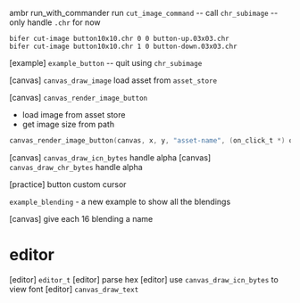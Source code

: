 ambr run_with_commander run
`cut_image_command` -- call `chr_subimage` -- only handle `.chr` for now

```
bifer cut-image button10x10.chr 0 0 button-up.03x03.chr
bifer cut-image button10x10.chr 1 0 button-down.03x03.chr
```

[example] `example_button` -- quit using `chr_subimage`

[canvas] `canvas_draw_image` load asset from `asset_store`

[canvas] `canvas_render_image_button`

- load image from asset store
- get image size from path

```c
canvas_render_image_button(canvas, x, y, "asset-name", (on_click_t *) on_click_button);
```

[canvas] `canvas_draw_icn_bytes` handle alpha
[canvas] `canvas_draw_chr_bytes` handle alpha

[practice] button custom cursor

`example_blending` - a new example to show all the blendings

[canvas] give each 16 blending a name

# editor

[editor] `editor_t`
[editor] parse hex
[editor] use `canvas_draw_icn_bytes` to view font
[editor] `canvas_draw_text`
